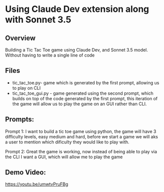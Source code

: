 # Using Claude Dev extension along with Sonnet 3.5 

## Overview
Building a Tic Tac Toe game using Claude Dev, and Sonnet 3.5 model. Without having to write a single line of code 

## Files
- tic_tac_toe.py- game which is generated by the first prompt, allowing us to play on CLI
- tic_tac_toe_gui.py - game generated using the second prompt, which builds on top of the code generated by the first prompt, this iteration of the game will allow us to play the game on an GUI rather than CLI.

## Prompts:

Prompt 1:
    I want to build a tic toe game using python, the game will have 3 difficulty levels, easy medium and hard, before we start a game we will aks a user to mention which dificulty they would like to play with.

Prompt 2:
    Great the game is working, now instead of being able to play via the CLI I want a GUI, which will allow me to play the game

## Demo Video: 
https://youtu.be/umwtvPruFBg

